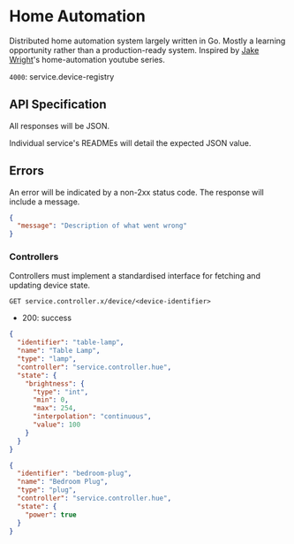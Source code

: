 # Home Automation

Distributed home automation system largely written in Go. Mostly a learning opportunity rather than a production-ready system. Inspired by [Jake Wright](https://github.com/jakewright)'s home-automation youtube series.

`4000`: service.device-registry

## API Specification

All responses will be JSON.

Individual service's READMEs will detail the expected JSON value.

## Errors

An error will be indicated by a non-2xx status code. The response will include a message.

```json
{
  "message": "Description of what went wrong"
}
```

### Controllers

Controllers must implement a standardised interface for fetching and updating device state.

`GET service.controller.x/device/<device-identifier>`

- 200: success

```json
{
  "identifier": "table-lamp",
  "name": "Table Lamp",
  "type": "lamp",
  "controller": "service.controller.hue",
  "state": {
    "brightness": {
      "type": "int",
      "min": 0,
      "max": 254,
      "interpolation": "continuous",
      "value": 100
    }
  }
}
```

```json
{
  "identifier": "bedroom-plug",
  "name": "Bedroom Plug",
  "type": "plug",
  "controller": "service.controller.hue",
  "state": {
    "power": true
  }
}
```
